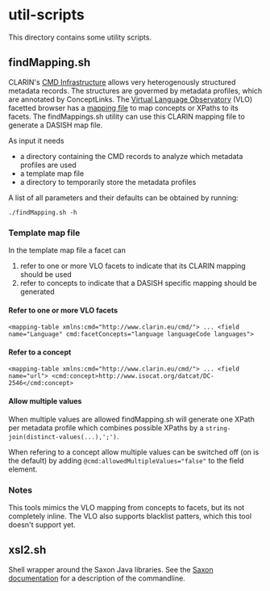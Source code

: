 util-scripts
===========

This directory contains some utility scripts.

## findMapping.sh

CLARIN's [CMD Infrastructure](http://www.clarin.eu/cmdi/) allows very heterogenously structured metadata records. The structures are govermed by metadata profiles, which are annotated by ConceptLinks. The [Virtual Language Observatory](http://www.clarin.eu/vlo/) (VLO) facetted browser has a [mapping file](https://lux17.mpi.nl/isocat/clarin/vlo/mapping/facetConcepts.xml) to map concepts or XPaths to its facets. The findMappings.sh utility can use this CLARIN mapping file to generate a DASISH map file.

As input it needs

* a directory containing the CMD records to analyze which metadata profiles are used
* a template map file
* a directory to temporarily store the metadata profiles

A list of all parameters and their defaults can be obtained by running:

	./findMapping.sh -h
	
### Template map file

In the template map file a facet can

1. refer to one or more VLO facets to indicate that its CLARIN mapping should be used
2. refer to concepts to indicate that a DASISH specific mapping should be generated

#### Refer to one or more VLO facets

``<mapping-table xmlns:cmd="http://www.clarin.eu/cmd/">
  ...
  <field name="Language" cmd:facetConcepts="language languageCode languages">``

#### Refer to a concept

``<mapping-table xmlns:cmd="http://www.clarin.eu/cmd/">
  ...
  <field name="url">
    <cmd:concept>http://www.isocat.org/datcat/DC-2546</cmd:concept>``
    
#### Allow multiple values

When multiple values are allowed findMapping.sh will generate one XPath per metadata profile which combines possible XPaths by a `string-join(distinct-values(...),';')`.

When refering to a concept allow multiple values can be switched off (on is the default) by adding `@cmd:allowedMultipleValues="false"` to the field element.

### Notes

This tools mimics the VLO mapping from concepts to facets, but its not completely inline. The VLO also supports blacklist patters, which this tool doesn't support yet.

## xsl2.sh

Shell wrapper around the Saxon Java libraries. See the [Saxon documentation](http://saxonica.com/documentation/html/using-xsl/commandline.html) for a description of the commandline.